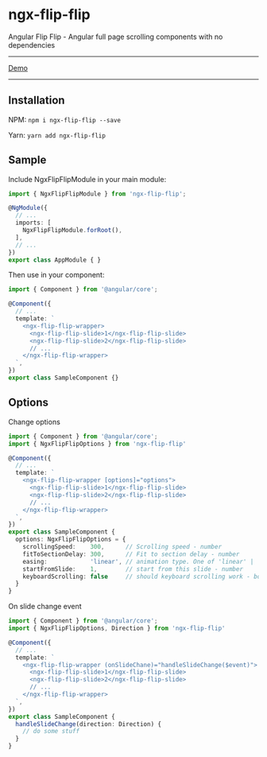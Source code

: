 # ngx-flip-flip

Angular Flip Flip - Angular full page scrolling components with no dependencies

---
[Demo](https://ngx-flip-flip.netlify.com/)

---

## Installation

NPM:
`npm i ngx-flip-flip --save`

Yarn:
`yarn add ngx-flip-flip`

## Sample

Include NgxFlipFlipModule in your main module:

```typescript
import { NgxFlipFlipModule } from 'ngx-flip-flip';

@NgModule({
  // ...
  imports: [
    NgxFlipFlipModule.forRoot(),
  ],
  // ...
})
export class AppModule { }
```

Then use in your component:

```typescript
import { Component } from '@angular/core';

@Component({
  // ...
  template: `
    <ngx-flip-flip-wrapper>
      <ngx-flip-flip-slide>1</ngx-flip-flip-slide>
      <ngx-flip-flip-slide>2</ngx-flip-flip-slide>
      // ...
    </ngx-flip-flip-wrapper>
  `,
})
export class SampleComponent {}
```

## Options

Change options

```typescript
import { Component } from '@angular/core';
import { NgxFlipFlipOptions } from 'ngx-flip-flip'

@Component({
  // ...
  template: `
    <ngx-flip-flip-wrapper [options]="options">
      <ngx-flip-flip-slide>1</ngx-flip-flip-slide>
      <ngx-flip-flip-slide>2</ngx-flip-flip-slide>
      // ...
    </ngx-flip-flip-wrapper>
  `,
})
export class SampleComponent {
  options: NgxFlipFlipOptions = {
    scrollingSpeed:    300,      // Scrolling speed - number
    fitToSectionDelay: 300,      // Fit to section delay - number
    easing:            'linear', // animation type. One of 'linear' | 'ease' | 'ease-in' | 'ease-out' | 'ease-in-out' | 'step-start' | 'step-end'
    startFromSlide:    1,        // start from this slide - number
    keyboardScrolling: false     // should keyboard scrolling work - boolean
  }
}
```

On slide change event

```typescript
import { Component } from '@angular/core';
import { NgxFlipFlipOptions, Direction } from 'ngx-flip-flip'

@Component({
  // ...
  template: `
    <ngx-flip-flip-wrapper (onSlideChane)="handleSlideChange($event)">
      <ngx-flip-flip-slide>1</ngx-flip-flip-slide>
      <ngx-flip-flip-slide>2</ngx-flip-flip-slide>
      // ...
    </ngx-flip-flip-wrapper>
  `,
})
export class SampleComponent {
  handleSlideChange(direction: Direction) {
    // do some stuff
  }
}
```
